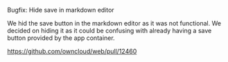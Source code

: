 Bugfix: Hide save in markdown editor

We hid the save button in the markdown editor as it was not functional. We decided on hiding it as it could be confusing with already having a save button provided by the app container.

https://github.com/owncloud/web/pull/12460

